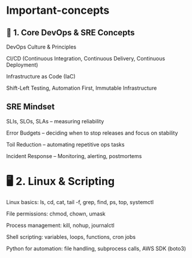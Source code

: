 # Important-concepts


## 🔑 1. Core DevOps & SRE Concepts

DevOps Culture & Principles

CI/CD (Continuous Integration, Continuous Delivery, Continuous Deployment)

Infrastructure as Code (IaC)

Shift-Left Testing, Automation First, Immutable Infrastructure

## SRE Mindset

SLIs, SLOs, SLAs – measuring reliability

Error Budgets – deciding when to stop releases and focus on stability

Toil Reduction – automating repetitive ops tasks

Incident Response – Monitoring, alerting, postmortems

# 🖥 2. Linux & Scripting

Linux basics: ls, cd, cat, tail -f, grep, find, ps, top, systemctl

File permissions: chmod, chown, umask

Process management: kill, nohup, journalctl

Shell scripting: variables, loops, functions, cron jobs

Python for automation: file handling, subprocess calls, AWS SDK (boto3)
